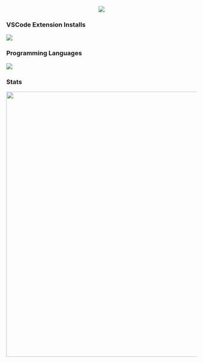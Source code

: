 
<p align="center"><img src="https://komarev.com/ghpvc/?username=martinkors&style=for-the-badge">

### VSCode Extension Installs
<img src="https://img.shields.io/visual-studio-marketplace/i/martinkors.ijvm-vscode?label=IJVM%20Language%20Syntax&style=for-the-badge">

### Programming Languages
<img src="https://img.shields.io/badge/--?style=for-the-badge&logo=python">

### Stats
<p align="center"><img src="https://github-readme-stats.vercel.app/api?username=martinkors&show_icons=true&include_all_commits=true&count_private=true&layout=compact&hide_border=true&title_color=FFFFFF&bg_color=1C1E2D&icon_color=0087FF&text_color=BFC3C4&custom_title=My%20Github%20Stats" width="700">
